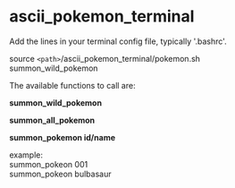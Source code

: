 # ascii_pokemon_terminal

Add the lines in your terminal config file, typically '.bashrc'.

source `<path>`/ascii_pokemon_terminal/pokemon.sh<br>
summon\_wild\_pokemon

The available functions to call are:

__summon\_wild\_pokemon__

**summon\_all\_pokemon**

**summon\_pokemon id/name**

example:<br>
summon\_pokeon 001<br>
summon\_pokeon bulbasaur
